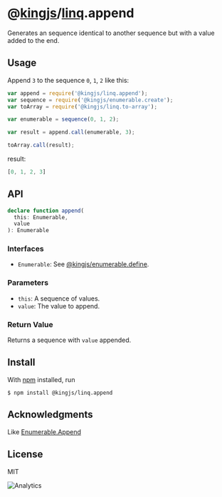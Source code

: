 # @[kingjs](https://www.npmjs.com/package/kingjs)/[linq](https://www.npmjs.com/package/@kingjs/linq).append
Generates an sequence identical to another sequence but with a value added to the end.
## Usage
Append `3` to the sequence `0`, `1`, `2` like this:

```js
var append = require('@kingjs/linq.append');
var sequence = require('@kingjs/enumerable.create');
var toArray = require('@kingjs/linq.to-array');

var enumerable = sequence(0, 1, 2);

var result = append.call(enumerable, 3);

toArray.call(result);
```
result:
```js
[0, 1, 2, 3]
```
## API
```ts
declare function append(
  this: Enumerable,
  value
): Enumerable
```
### Interfaces
- `Enumerable`: See [@kingjs/enumerable.define](https://www.npmjs.com/package/@kingjs/enumerable.define).

### Parameters
- `this`: A sequence of values. 
- `value`: The value to append.

### Return Value
Returns a sequence with `value` appended.

## Install
With [npm](https://npmjs.org/) installed, run

```
$ npm install @kingjs/linq.append
```

## Acknowledgments
Like [Enumerable.Append](https://msdn.microsoft.com/en-us/library/mt823360(v=vs.110).aspx)

## License

MIT

![Analytics](https://analytics.kingjs.net/linq/append)
